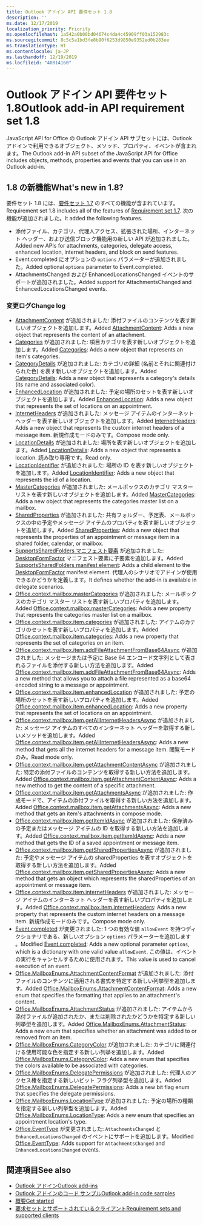 ```yaml
---
title: Outlook アドイン API 要件セット 1.8
description: ''
ms.date: 12/17/2019
localization_priority: Priority
ms.openlocfilehash: 1a542a0b00bd04674c4da4c45909ff03a152983c
ms.sourcegitcommit: 8c5c5a1bd3fe8b90f6253d9850e9352ed0b283ee
ms.translationtype: HT
ms.contentlocale: ja-JP
ms.lasthandoff: 12/19/2019
ms.locfileid: "40814160"
---
```

# <a name="outlook-add-in-api-requirement-set-18"></a><span data-ttu-id="9430e-102">Outlook アドイン API 要件セット 1.8</span><span class="sxs-lookup"><span data-stu-id="9430e-102">Outlook add-in API requirement set 1.8</span></span>

<span data-ttu-id="9430e-103">JavaScript API for Office の Outlook アドイン API サブセットには、Outlook アドインで利用できるオブジェクト、メソッド、プロパティ、イベントが含まれます。</span><span class="sxs-lookup"><span data-stu-id="9430e-103">The Outlook add-in API subset of the JavaScript API for Office includes objects, methods, properties and events that you can use in an Outlook add-in.</span></span>

## <a name="whats-new-in-18"></a><span data-ttu-id="9430e-104">1.8 の新機能</span><span class="sxs-lookup"><span data-stu-id="9430e-104">What's new in 1.8?</span></span>

<span data-ttu-id="9430e-105">要件セット 1.8 には、[要件セット 1.7](../requirement-set-1.7/outlook-requirement-set-1.7.md) のすべての機能が含まれています。</span><span class="sxs-lookup"><span data-stu-id="9430e-105">Requirement set 1.8 includes all of the features of [Requirement set 1.7](../requirement-set-1.7/outlook-requirement-set-1.7.md).</span></span> <span data-ttu-id="9430e-106">次の機能が追加されました。</span><span class="sxs-lookup"><span data-stu-id="9430e-106">It added the following features.</span></span>

- <span data-ttu-id="9430e-107">添付ファイル、カテゴリ、代理人アクセス、拡張された場所、インターネット ヘッダー、および送信ブロック機能用の新しい API が追加されました。</span><span class="sxs-lookup"><span data-stu-id="9430e-107">Added new APIs for attachments, categories, delegate access, enhanced location, internet headers, and block on send features.</span></span>
- <span data-ttu-id="9430e-108">Event.completed にオプションの `options` パラメーターが追加されました。</span><span class="sxs-lookup"><span data-stu-id="9430e-108">Added optional `options` parameter to Event.completed.</span></span>
- <span data-ttu-id="9430e-109">AttachmentsChanged および EnhancedLocationsChanged イベントのサポートが追加されました。</span><span class="sxs-lookup"><span data-stu-id="9430e-109">Added support for AttachmentsChanged and EnhancedLocationsChanged events.</span></span>

### <a name="change-log"></a><span data-ttu-id="9430e-110">変更ログ</span><span class="sxs-lookup"><span data-stu-id="9430e-110">Change log</span></span>

- <span data-ttu-id="9430e-111">[AttachmentContent](/javascript/api/outlook/office.attachmentcontent?view=outlook-js-1.8) が追加されました: 添付ファイルのコンテンツを表す新しいオブジェクトを追加します。</span><span class="sxs-lookup"><span data-stu-id="9430e-111">Added [AttachmentContent](/javascript/api/outlook/office.attachmentcontent?view=outlook-js-1.8): Adds a new object that represents the content of an attachment.</span></span>
- <span data-ttu-id="9430e-112">[Categories](/javascript/api/outlook/office.categories?view=outlook-js-1.8) が追加されました: 項目カテゴリを表す新しいオブジェクトを追加します。</span><span class="sxs-lookup"><span data-stu-id="9430e-112">Added [Categories](/javascript/api/outlook/office.categories?view=outlook-js-1.8): Adds a new object that represents an item's categories.</span></span>
- <span data-ttu-id="9430e-113">[CategoryDetails](/javascript/api/outlook/office.categorydetails?view=outlook-js-1.8) が追加されました: カテゴリの詳細 (名前とそれに関連付けられた色) を表す新しいオブジェクトを追加します。</span><span class="sxs-lookup"><span data-stu-id="9430e-113">Added [CategoryDetails](/javascript/api/outlook/office.categorydetails?view=outlook-js-1.8): Adds a new object that represents a category's details (its name and associated color).</span></span>
- <span data-ttu-id="9430e-114">[EnhancedLocation](/javascript/api/outlook/office.enhancedlocation?view=outlook-js-1.8) が追加されました: 予定の場所のセットを表す新しいオブジェクトを追加します。</span><span class="sxs-lookup"><span data-stu-id="9430e-114">Added [EnhancedLocation](/javascript/api/outlook/office.enhancedlocation?view=outlook-js-1.8): Adds a new object that represents the set of locations on an appointment.</span></span>
- <span data-ttu-id="9430e-115">[InternetHeaders](/javascript/api/outlook/office.internetheaders?view=outlook-js-1.8) が追加されました: メッセージ アイテムのインターネット ヘッダーを表す新しいオブジェクトを追加します。</span><span class="sxs-lookup"><span data-stu-id="9430e-115">Added [InternetHeaders](/javascript/api/outlook/office.internetheaders?view=outlook-js-1.8): Adds a new object that represents the custom internet headers of a message item.</span></span> <span data-ttu-id="9430e-116">新規作成モードのみです。</span><span class="sxs-lookup"><span data-stu-id="9430e-116">Compose mode only.</span></span>
- <span data-ttu-id="9430e-117">[LocationDetails](/javascript/api/outlook/office.locationdetails?view=outlook-js-1.8) が追加されました: 場所を表す新しいオブジェクトを追加します。</span><span class="sxs-lookup"><span data-stu-id="9430e-117">Added [LocationDetails](/javascript/api/outlook/office.locationdetails?view=outlook-js-1.8): Adds a new object that represents a location.</span></span> <span data-ttu-id="9430e-118">読み取り専用です。</span><span class="sxs-lookup"><span data-stu-id="9430e-118">Read only.</span></span>
- <span data-ttu-id="9430e-119">[LocationIdentifier](/javascript/api/outlook/office.locationidentifier?view=outlook-js-1.8) が追加されました: 場所の ID を表す新しいオブジェクトを追加します。</span><span class="sxs-lookup"><span data-stu-id="9430e-119">Added [LocationIdentifier](/javascript/api/outlook/office.locationidentifier?view=outlook-js-1.8): Adds a new object that represents the id of a location.</span></span>
- <span data-ttu-id="9430e-120">[MasterCategories](/javascript/api/outlook/office.mastercategories?view=outlook-js-1.8) が追加されました: メールボックスのカテゴリ マスター リストを表す新しいオブジェクトを追加します。</span><span class="sxs-lookup"><span data-stu-id="9430e-120">Added [MasterCategories](/javascript/api/outlook/office.mastercategories?view=outlook-js-1.8): Adds a new object that represents the categories master list on a mailbox.</span></span>
- <span data-ttu-id="9430e-121">[SharedProperties](/javascript/api/outlook/office.sharedproperties?view=outlook-js-1.8) が追加されました: 共有フォルダー、予定表、メールボックスの中の予定やメッセージ アイテムのプロパティを表す新しいオブジェクトを追加します。</span><span class="sxs-lookup"><span data-stu-id="9430e-121">Added [SharedProperties](/javascript/api/outlook/office.sharedproperties?view=outlook-js-1.8): Adds a new object that represents the properties of an appointment or message item in a shared folder, calendar, or mailbox.</span></span>
- <span data-ttu-id="9430e-122">[SupportsSharedFolders マニフェスト要素](../../manifest/supportssharedfolders.md) が追加されました: [DesktopFormFactor](../../manifest/desktopformfactor.md) マニフェスト要素に子要素を追加します。</span><span class="sxs-lookup"><span data-stu-id="9430e-122">Added [SupportsSharedFolders manifest element](../../manifest/supportssharedfolders.md): Adds a child element to the [DesktopFormFactor](../../manifest/desktopformfactor.md) manifest element.</span></span> <span data-ttu-id="9430e-123">代理人のシナリオでアドインが使用できるかどうかを定義します。</span><span class="sxs-lookup"><span data-stu-id="9430e-123">It defines whether the add-in is available in delegate scenarios.</span></span>
- <span data-ttu-id="9430e-124">[Office.context.mailbox.masterCategories](office.context.mailbox.md#properties) が追加されました: メールボックスのカテゴリ マスター リストを表す新しいプロパティを追加します。</span><span class="sxs-lookup"><span data-stu-id="9430e-124">Added [Office.context.mailbox.masterCategories](office.context.mailbox.md#properties): Adds a new property that represents the categories master list on a mailbox.</span></span>
- <span data-ttu-id="9430e-125">[Office.context.mailbox.item.categories](office.context.mailbox.item.md#properties) が追加されました: アイテムのカテゴリのセットを表す新しいプロパティを追加します。</span><span class="sxs-lookup"><span data-stu-id="9430e-125">Added [Office.context.mailbox.item.categories](office.context.mailbox.item.md#properties): Adds a new property that represents the set of categories on an item.</span></span>
- <span data-ttu-id="9430e-126">[Office.context.mailbox.item.addFileAttachmentFromBase64Async](office.context.mailbox.item.md#methods) が追加されました: メッセージまたは予定に Base 64 エンコード文字列として表されるファイルを添付する新しい方法を追加します。</span><span class="sxs-lookup"><span data-stu-id="9430e-126">Added [Office.context.mailbox.item.addFileAttachmentFromBase64Async](office.context.mailbox.item.md#methods): Adds a new method that allows you to attach a file represented as a base64 encoded string to a message or appointment.</span></span>
- <span data-ttu-id="9430e-127">[Office.context.mailbox.item.enhancedLocation](office.context.mailbox.item.md#properties) が追加されました: 予定の場所のセットを表す新しいプロパティを追加します。</span><span class="sxs-lookup"><span data-stu-id="9430e-127">Added [Office.context.mailbox.item.enhancedLocation](office.context.mailbox.item.md#properties): Adds a new property that represents the set of locations on an appointment.</span></span>
- <span data-ttu-id="9430e-128">[Office.context.mailbox.item.getAllInternetHeadersAsync](office.context.mailbox.item.md#methods) が追加されました: メッセージ アイテムのすべてのインターネット ヘッダーを取得する新しいメソッドを追加します。</span><span class="sxs-lookup"><span data-stu-id="9430e-128">Added [Office.context.mailbox.item.getAllInternetHeadersAsync](office.context.mailbox.item.md#methods): Adds a new method that gets all the internet headers for a message item.</span></span> <span data-ttu-id="9430e-129">閲覧モードのみ。</span><span class="sxs-lookup"><span data-stu-id="9430e-129">Read mode only.</span></span>
- <span data-ttu-id="9430e-130">[Office.context.mailbox.item.getAttachmentContentAsync](office.context.mailbox.item.md#methods) が追加されました: 特定の添付ファイルのコンテンツを取得する新しい方法を追加します。</span><span class="sxs-lookup"><span data-stu-id="9430e-130">Added [Office.context.mailbox.item.getAttachmentContentAsync](office.context.mailbox.item.md#methods): Adds a new method to get the content of a specific attachment.</span></span>
- <span data-ttu-id="9430e-131">[Office.context.mailbox.item.getAttachmentsAsync](office.context.mailbox.item.md#methods) が追加されました: 作成モードで、アイテムの添付ファイルを取得する新しい方法を追加します。</span><span class="sxs-lookup"><span data-stu-id="9430e-131">Added [Office.context.mailbox.item.getAttachmentsAsync](office.context.mailbox.item.md#methods): Adds a new method that gets an item's attachments in compose mode.</span></span>
- <span data-ttu-id="9430e-132">[Office.context.mailbox.item.getItemIdAsync](office.context.mailbox.item.md#methods) が追加されました: 保存済みの予定またはメッセージ アイテムの ID を取得する新しい方法を追加します。</span><span class="sxs-lookup"><span data-stu-id="9430e-132">Added [Office.context.mailbox.item.getItemIdAsync](office.context.mailbox.item.md#methods): Adds a new method that gets the ID of a saved appointment or message item.</span></span>
- <span data-ttu-id="9430e-133">[Office.context.mailbox.item.getSharedPropertiesAsync](office.context.mailbox.item.md#methods) が追加されました: 予定やメッセージ アイテムの sharedProperties を表すオブジェクトを取得する新しい方法を追加します。</span><span class="sxs-lookup"><span data-stu-id="9430e-133">Added [Office.context.mailbox.item.getSharedPropertiesAsync](office.context.mailbox.item.md#methods): Adds a new method that gets an object which represents the sharedProperties of an appointment or message item.</span></span>
- <span data-ttu-id="9430e-134">[Office.context.mailbox.item.internetHeaders](office.context.mailbox.item.md#properties) が追加されました: メッセージ アイテムのインターネット ヘッダーを表す新しいプロパティを追加します。</span><span class="sxs-lookup"><span data-stu-id="9430e-134">Added [Office.context.mailbox.item.internetHeaders](office.context.mailbox.item.md#properties): Adds a new property that represents the custom internet headers on a message item.</span></span> <span data-ttu-id="9430e-135">新規作成モードのみです。</span><span class="sxs-lookup"><span data-stu-id="9430e-135">Compose mode only.</span></span>
- <span data-ttu-id="9430e-136">[Event.completed](/javascript/api/office/office.addincommands.event#completed-options-) が変更されました: 1 つの有効な値 `allowEvent` を持つディクショナリである、新しいオプション `options` パラメーターを追加します 。</span><span class="sxs-lookup"><span data-stu-id="9430e-136">Modified [Event.completed](/javascript/api/office/office.addincommands.event#completed-options-): Adds a new optional parameter `options`, which is a dictionary with one valid value `allowEvent`.</span></span> <span data-ttu-id="9430e-137">この値は、イベントの実行をキャンセルするために使用されます。</span><span class="sxs-lookup"><span data-stu-id="9430e-137">This value is used to cancel execution of an event.</span></span>
- <span data-ttu-id="9430e-138">[Office.MailboxEnums.AttachmentContentFormat](/javascript/api/outlook/office.mailboxenums.attachmentcontentformat?view=outlook-js-1.8) が追加されました: 添付ファイルのコンテンツに適用される書式を特定する新しい列挙型を追加します。</span><span class="sxs-lookup"><span data-stu-id="9430e-138">Added [Office.MailboxEnums.AttachmentContentFormat](/javascript/api/outlook/office.mailboxenums.attachmentcontentformat?view=outlook-js-1.8): Adds a new enum that specifies the formatting that applies to an attachment's content.</span></span>
- <span data-ttu-id="9430e-139">[Office.MailboxEnums.AttachmentStatus](/javascript/api/outlook/office.mailboxenums.attachmentstatus?view=outlook-js-1.8) が追加されました: アイテムから添付ファイルが追加されたか、または削除されたかどうかを特定する新しい列挙型を追加します。</span><span class="sxs-lookup"><span data-stu-id="9430e-139">Added [Office.MailboxEnums.AttachmentStatus](/javascript/api/outlook/office.mailboxenums.attachmentstatus?view=outlook-js-1.8): Adds a new enum that specifies whether an attachment was added to or removed from an item.</span></span>
- <span data-ttu-id="9430e-140">[Office.MailboxEnums.CategoryColor](/javascript/api/outlook/office.mailboxenums.categorycolor?view=outlook-js-1.8) が追加されました: カテゴリに関連付ける使用可能な色を指定する新しい列挙を追加します。</span><span class="sxs-lookup"><span data-stu-id="9430e-140">Added [Office.MailboxEnums.CategoryColor](/javascript/api/outlook/office.mailboxenums.categorycolor?view=outlook-js-1.8): Adds a new enum that specifies the colors available to be associated with categories.</span></span>
- <span data-ttu-id="9430e-141">[Office.MailboxEnums.DelegatePermissions](/javascript/api/outlook/office.mailboxenums.delegatepermissions?view=outlook-js-1.8) が追加されました: 代理人のアクセス権を指定する新しいビット フラグ列挙型を追加します。</span><span class="sxs-lookup"><span data-stu-id="9430e-141">Added [Office.MailboxEnums.DelegatePermissions](/javascript/api/outlook/office.mailboxenums.delegatepermissions?view=outlook-js-1.8): Adds a new bit flag enum that specifies the delegate permissions.</span></span>
- <span data-ttu-id="9430e-142">[Office.MailboxEnums.LocationType](/javascript/api/outlook/office.mailboxenums.locationtype?view=outlook-js-1.8) が追加されました: 予定の場所の種類を指定する新しい列挙型を追加します。</span><span class="sxs-lookup"><span data-stu-id="9430e-142">Added [Office.MailboxEnums.LocationType](/javascript/api/outlook/office.mailboxenums.locationtype?view=outlook-js-1.8): Adds a new enum that specifies an appointment location's type.</span></span>
- <span data-ttu-id="9430e-143">[Office.EventType](/javascript/api/office/office.eventtype) が変更されました: `AttachmentsChanged` と `EnhancedLocationsChanged` のイベントにサポートを追加します。</span><span class="sxs-lookup"><span data-stu-id="9430e-143">Modified [Office.EventType](/javascript/api/office/office.eventtype): Adds support for `AttachmentsChanged` and `EnhancedLocationsChanged` events.</span></span>

## <a name="see-also"></a><span data-ttu-id="9430e-144">関連項目</span><span class="sxs-lookup"><span data-stu-id="9430e-144">See also</span></span>

- [<span data-ttu-id="9430e-145">Outlook アドイン</span><span class="sxs-lookup"><span data-stu-id="9430e-145">Outlook add-ins</span></span>](/outlook/add-ins/)
- [<span data-ttu-id="9430e-146">Outlook アドインのコード サンプル</span><span class="sxs-lookup"><span data-stu-id="9430e-146">Outlook add-in code samples</span></span>](https://developer.microsoft.com/outlook/gallery/?filterBy=Outlook,Samples,Add-ins)
- [<span data-ttu-id="9430e-147">概要</span><span class="sxs-lookup"><span data-stu-id="9430e-147">Get started</span></span>](/outlook/add-ins/quick-start)
- [<span data-ttu-id="9430e-148">要求セットとサポートされているクライアント</span><span class="sxs-lookup"><span data-stu-id="9430e-148">Requirement sets and supported clients</span></span>](../../requirement-sets/outlook-api-requirement-sets.md)
